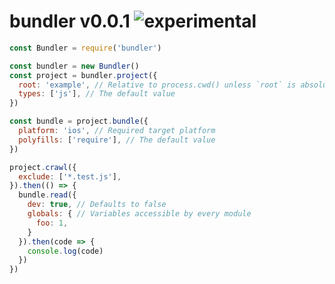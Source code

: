 
# bundler v0.0.1 ![experimental](https://img.shields.io/badge/stability-experimental-EC5315.svg?style=flat)

```js
const Bundler = require('bundler')

const bundler = new Bundler()
const project = bundler.project({
  root: 'example', // Relative to process.cwd() unless `root` is absolute
  types: ['js'], // The default value
})

const bundle = project.bundle({
  platform: 'ios', // Required target platform
  polyfills: ['require'], // The default value
})

project.crawl({
  exclude: ['*.test.js'],
}).then(() => {
  bundle.read({
    dev: true, // Defaults to false
    globals: { // Variables accessible by every module
      foo: 1,
    }
  }).then(code => {
    console.log(code)
  })
})
```
